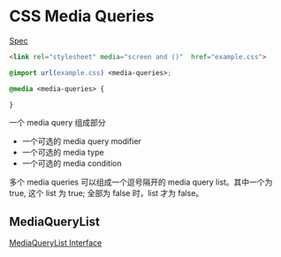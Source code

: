 # CSS Media Queries

[Spec](https://drafts.csswg.org/mediaqueries/)


```html
<link rel="stylesheet" media="screen and ()"  href="example.css">
```

```css
@import url(example.css) <media-queries>;

@media <media-queries> {

}
```

一个 media query 组成部分

- 一个可选的 media query modifier
- 一个可选的 media type
- 一个可选的 media condition



多个 media queries 可以组成一个逗号隔开的 media query list。其中一个为 true, 这个 list 为 true; 全部为 false 时，list 才为 false。


## MediaQueryList

[MediaQueryList Interface](https://drafts.csswg.org/cssom-view/#the-mediaquerylist-interface)


